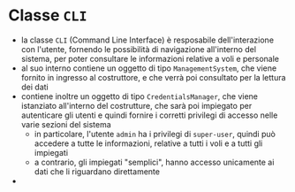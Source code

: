 # Classe `CLI` 
- la classe `CLI` (Command Line Interface) è resposabile dell'interazione con l'utente, fornendo le possibilità di navigazione all'interno del sistema, per poter consultare le informazioni relative a voli e personale
- al suo interno contiene un oggetto di tipo `ManagementSystem`, che viene fornito in ingresso al costruttore, e che verrà poi consultato per la lettura dei dati
- contiene inoltre un oggetto di tipo `CredentialsManager`, che viene istanziato all'interno del costrutture, che sarà poi impiegato per autenticare gli utenti e quindi fornire i corretti privilegi di accesso nelle varie sezioni del sistema
	- in particolare, l'utente `admin` ha i privilegi di `super-user`, quindi può accedere a tutte le informazioni, relative a tutti i voli e a tutti gli impiegati
	- a contrario, gli impiegati "semplici", hanno accesso unicamente ai dati che li riguardano direttamente
- 